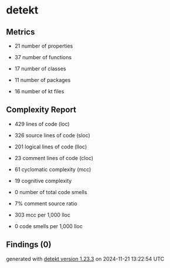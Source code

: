 # detekt

## Metrics

* 21 number of properties

* 37 number of functions

* 17 number of classes

* 11 number of packages

* 16 number of kt files

## Complexity Report

* 429 lines of code (loc)

* 326 source lines of code (sloc)

* 201 logical lines of code (lloc)

* 23 comment lines of code (cloc)

* 61 cyclomatic complexity (mcc)

* 19 cognitive complexity

* 0 number of total code smells

* 7% comment source ratio

* 303 mcc per 1,000 lloc

* 0 code smells per 1,000 lloc

## Findings (0)

generated with [detekt version 1.23.3](https://detekt.dev/) on 2024-11-21 13:22:54 UTC
